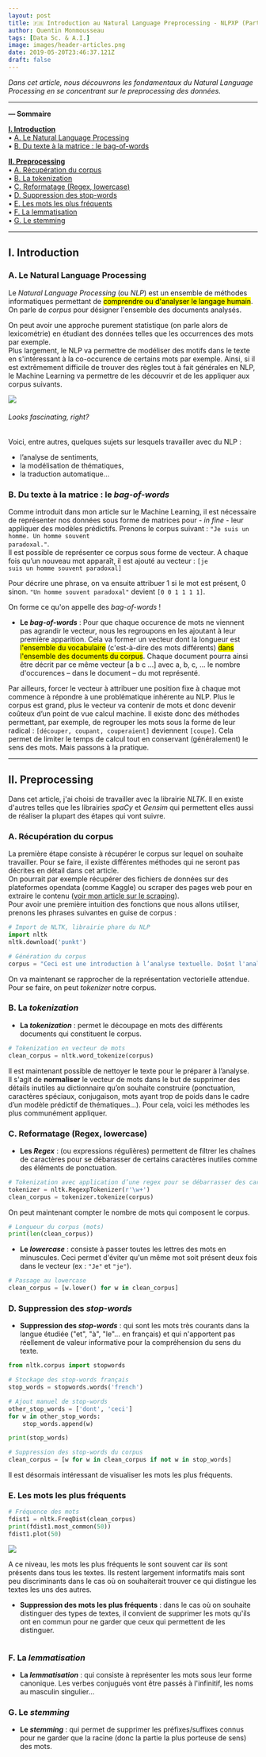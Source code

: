 ```yaml
---
layout: post
title: 🇫🇷 Introduction au Natural Language Preprocessing - NLPXP (Part. 1) / En cours d'écriture
author: Quentin Monmousseau
tags: [Data Sc. & A.I.]
image: images/header-articles.png
date: 2019-05-20T23:46:37.121Z
draft: false
---
```


*Dans cet article, nous découvrons les fondamentaux du Natural Language Processing en se concentrant sur le preprocessing des données.*

---

**— Sommaire**

**[I. Introduction](#one)**  
• [A. Le Natural Language Processing](#one-a)  
• [B. Du texte à la matrice : le bag-of-words](#one-b)  

**[II. Preprocessing](#two)**  
• [A. Récupération du corpus](#two-a)  
• [B. La tokenization](#two-b)  
• [C. Reformatage (Regex, lowercase)](#two-c)  
• [D. Suppression des stop-words](#two-d)  
• [E. Les mots les plus fréquents](#two-e)  
• [F. La lemmatisation](#two-f)  
• [G. Le stemming](#two-g)

---

<a id="one"></a>
## I. Introduction

<a id="one-a"></a>
### A. Le Natural Language Processing

Le *Natural Language Processing* (ou *NLP*) est un ensemble de méthodes informatiques permettant de <mark>comprendre ou d'analyser le langage humain</mark>. On parle de *corpus* pour désigner l'ensemble des documents analysés.

On peut avoir une approche purement statistique (on parle alors de lexicométrie) en étudiant des données telles que les occurrences des mots par exemple.  
Plus largement, le NLP va permettre de modéliser des motifs dans le texte en s'intéressant à la co-occurence de certains mots par exemple. Ainsi, si il est extrêmement difficile de trouver des règles tout à fait générales en NLP, le Machine Learning va permettre de les découvrir et de les appliquer aux corpus suivants.

![](images/whatisnlp.jpg)
###### Looks fascinating, right?

Voici, entre autres, quelques sujets sur lesquels travailler avec du NLP :
- l’analyse de sentiments,
- la modélisation de thématiques,
- la traduction automatique...

<a id="one-a"></a>
### B. Du texte à la matrice : le *bag-of-words*

Comme introduit dans mon article sur le Machine Learning, il est nécessaire de représenter nos données sous forme de matrices pour - *in fine* - leur appliquer des modèles prédictifs.
Prenons le corpus suivant : <code>"Je suis un homme. Un homme souvent paradoxal."</code>.  
Il est possible de représenter ce corpus sous forme de vecteur. A chaque fois qu’un nouveau mot apparaît, il est ajouté au vecteur :
<code>[je suis un homme souvent paradoxal]</code>

Pour décrire une phrase, on va ensuite attribuer 1 si le mot est présent, 0 sinon.
<code>"Un homme souvent paradoxal"</code> devient <code>[0 0 1 1 1 1]</code>.

On forme ce qu'on appelle des *bag-of-words* !

- **Le *bag-of-words*** : Pour que chaque occurence de mots ne viennent pas agrandir le vecteur, nous les regroupons en les ajoutant à leur première apparition. Cela va former un vecteur dont la longueur est <mark>l'ensemble du vocabulaire</mark> (c'est-à-dire des mots différents) <mark>dans l'ensemble des documents du corpus</mark>. Chaque document pourra ainsi être décrit par ce même vecteur [a b c ...] avec a, b, c, ... le nombre d'occurences – dans le document – du mot représenté.

Par ailleurs, forcer le vecteur à attribuer une position fixe à chaque mot commence à répondre à une problématique inhérente au NLP. Plus le corpus est grand, plus le vecteur va contenir de mots et donc devenir coûteux d’un point de vue calcul machine. Il existe donc des méthodes permettant, par exemple, de regrouper les mots sous la forme de leur radical : <code>[découper, coupant, couperaient]</code> deviennent <code>[coupe]</code>. Cela permet de limiter le temps de calcul tout en conservant (généralement) le sens des mots. Mais passons à la pratique.

---

<a id="two"></a>
## II. Preprocessing

Dans cet article, j'ai choisi de travailler avec la librairie *NLTK*. Il en existe d'autres telles que les librairies *spaCy* et *Gensim* qui permettent elles aussi de réaliser la plupart des étapes qui vont suivre.

<a id="two-a"></a>
### A. Récupération du corpus

La première étape consiste à récupérer le corpus sur lequel on souhaite travailler. Pour se faire, il existe différentes méthodes qui ne seront pas décrites en détail dans cet article.  
On pourrait par exemple récupérer des fichiers de données sur des plateformes opendata (comme Kaggle) ou scraper des pages web pour en extraire le contenu ([voir mon article sur le scraping](https://quentin-monmousseau.netlify.com/WMXP/part-1/)).  
Pour avoir une première intuition des fonctions que nous allons utiliser, prenons les phrases suivantes en guise de corpus : 

```python
# Import de NLTK, librairie phare du NLP
import nltk
nltk.download('punkt')

# Génération du corpus
corpus = "Ceci est une introduction à l’analyse textuelle. Do$nt l'analyse pour’rait po$$ser problème." 
```

On va maintenant se rapprocher de la représentation vectorielle attendue. Pour se faire, on peut *tokenizer* notre corpus.

<a id="two-b"></a>
### B. **La *tokenization*** 

- **La *tokenization*** : permet le découpage en mots des différents documents qui constituent le corpus.

```python
# Tokenization en vecteur de mots
clean_corpus = nltk.word_tokenize(corpus)
```

Il est maintenant possible de nettoyer le texte pour le préparer à l’analyse.  
Il s'agit de **normaliser** le vecteur de mots dans le but de supprimer des détails inutiles au dictionnaire qu’on souhaite construire (ponctuation, caractères spéciaux, conjugaison, mots ayant trop de poids dans le cadre d’un modèle prédictif de thématiques…). Pour cela, voici les méthodes les plus communément appliquer.

<a id="two-c"></a>
### C. Reformatage (Regex, lowercase)

- **Les *Regex*** : (ou expressions régulières) permettent de filtrer les chaînes de caractères pour se débarasser de certains caractères inutiles comme des éléments de ponctuation.

```python
# Tokenization avec application d’une regex pour se débarrasser des caractères inutiles
tokenizer = nltk.RegexpTokenizer(r'\w+')
clean_corpus = tokenizer.tokenize(corpus)
```

On peut maintenant compter le nombre de mots qui composent le corpus.

```python
# Longueur du corpus (mots)
print(len(clean_corpus))
```

- **Le *lowercase*** : consiste à passer toutes les lettres des mots en minuscules. Ceci permet d'éviter qu'un même mot soit présent deux fois dans le vecteur (ex : <code>"Je"</code> et <code>"je"</code>).

```python
# Passage au lowercase
clean_corpus = [w.lower() for w in clean_corpus]
```

<a id="two-d"></a>
### D. **Suppression des *stop-words***

- **Suppression des *stop-words*** : qui sont les mots très courants dans la langue étudiée ("et", "à", "le"... en français) et qui n'apportent pas réellement de valeur informative pour la compréhension du sens du texte.

```python
from nltk.corpus import stopwords

# Stockage des stop-words français
stop_words = stopwords.words('french')

# Ajout manuel de stop-words
other_stop_words = ['dont', 'ceci']
for w in other_stop_words:
    stop_words.append(w)

print(stop_words)
```

```python
# Suppression des stop-words du corpus
clean_corpus = [w for w in clean_corpus if not w in stop_words]
```

Il est désormais intéressant de visualiser les mots les plus fréquents.

<a id="two-e"></a>
### E. Les mots les plus fréquents

```python
# Fréquence des mots
fdist1 = nltk.FreqDist(clean_corpus)
print(fdist1.most_common(50))
fdist1.plot(50)
```

![](images/wordfreq.png)

A ce niveau, les mots les plus fréquents le sont souvent car ils sont présents dans tous les textes. Ils restent largement informatifs mais sont peu discriminants dans le cas où on souhaiterait trouver ce qui distingue les textes les uns des autres.

- **Suppression des mots les plus fréquents** : dans le cas où on souhaite distinguer des types de textes, il convient de supprimer les mots qu'ils ont en commun pour ne garder que ceux qui permettent de les distinguer.

```python
```

<a id="two-f"></a>
### F. La *lemmatisation*

- **La *lemmatisation*** : qui consiste à représenter les mots sous leur forme canonique. Les verbes conjugués vont être passés à l'infinitif, les noms au masculin singulier...

<a id="two-g"></a>
### G. Le *stemming*

- **Le *stemming*** : qui permet de supprimer les préfixes/suffixes connus pour ne garder que la racine (donc la partie la plus porteuse de sens) des mots.